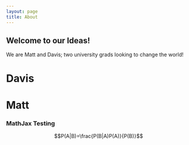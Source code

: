 ```yaml
---
layout: page
title: About
---
```


## Welcome to our Ideas!

We are Matt and Davis; two university grads looking to change the world!

# Davis

# Matt


### MathJax Testing

$$P(A|B)=\frac{P(B|A)P(A)}{P(B)}$$
